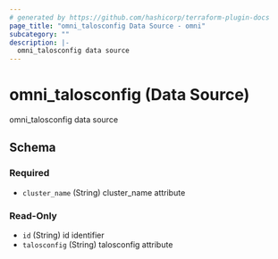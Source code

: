 ```yaml
---
# generated by https://github.com/hashicorp/terraform-plugin-docs
page_title: "omni_talosconfig Data Source - omni"
subcategory: ""
description: |-
  omni_talosconfig data source
---
```


# omni_talosconfig (Data Source)

omni_talosconfig data source



<!-- schema generated by tfplugindocs -->
## Schema

### Required

- `cluster_name` (String) cluster_name attribute

### Read-Only

- `id` (String) id identifier
- `talosconfig` (String) talosconfig attribute
